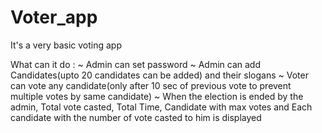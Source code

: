# Voter_app
 
It's a very basic voting app

What can it do :
~ Admin can set password
~ Admin can add Candidates(upto 20 candidates can be added) and their slogans
~ Voter can vote any candidate(only after 10 sec of previous vote to prevent multiple votes by same candidate)
~ When the election is ended by the admin, Total vote casted, Total Time, Candidate with max votes and Each candidate with the number of vote casted to him is displayed
